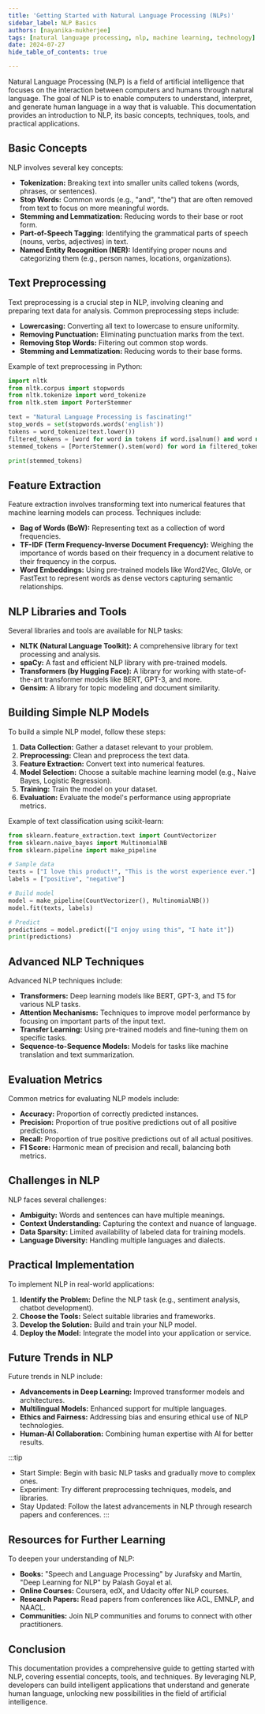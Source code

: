 ```yaml
---
title: 'Getting Started with Natural Language Processing (NLPs)'
sidebar_label: NLP Basics
authors: [nayanika-mukherjee]
tags: [natural language processing, nlp, machine learning, technology]
date: 2024-07-27
hide_table_of_contents: true

---
```


Natural Language Processing (NLP) is a field of artificial intelligence that focuses on the interaction between computers and humans through natural language. The goal of NLP is to enable computers to understand, interpret, and generate human language in a way that is valuable. This documentation provides an introduction to NLP, its basic concepts, techniques, tools, and practical applications.

<!-- truncate -->

## Basic Concepts

NLP involves several key concepts:

- **Tokenization:** Breaking text into smaller units called tokens (words, phrases, or sentences).
- **Stop Words:** Common words (e.g., "and", "the") that are often removed from text to focus on more meaningful words.
- **Stemming and Lemmatization:** Reducing words to their base or root form.
- **Part-of-Speech Tagging:** Identifying the grammatical parts of speech (nouns, verbs, adjectives) in text.
- **Named Entity Recognition (NER):** Identifying proper nouns and categorizing them (e.g., person names, locations, organizations).

## Text Preprocessing

Text preprocessing is a crucial step in NLP, involving cleaning and preparing text data for analysis. Common preprocessing steps include:

- **Lowercasing:** Converting all text to lowercase to ensure uniformity.
- **Removing Punctuation:** Eliminating punctuation marks from the text.
- **Removing Stop Words:** Filtering out common stop words.
- **Stemming and Lemmatization:** Reducing words to their base forms.

Example of text preprocessing in Python:
```python
import nltk
from nltk.corpus import stopwords
from nltk.tokenize import word_tokenize
from nltk.stem import PorterStemmer

text = "Natural Language Processing is fascinating!"
stop_words = set(stopwords.words('english'))
tokens = word_tokenize(text.lower())
filtered_tokens = [word for word in tokens if word.isalnum() and word not in stop_words]
stemmed_tokens = [PorterStemmer().stem(word) for word in filtered_tokens]

print(stemmed_tokens)
```

## Feature Extraction

Feature extraction involves transforming text into numerical features that machine learning models can process. Techniques include:

- **Bag of Words (BoW):** Representing text as a collection of word frequencies.
- **TF-IDF (Term Frequency-Inverse Document Frequency):** Weighing the importance of words based on their frequency in a document relative to their frequency in the corpus.
- **Word Embeddings:** Using pre-trained models like Word2Vec, GloVe, or FastText to represent words as dense vectors capturing semantic relationships.

## NLP Libraries and Tools

Several libraries and tools are available for NLP tasks:

- **NLTK (Natural Language Toolkit):** A comprehensive library for text processing and analysis.
- **spaCy:** A fast and efficient NLP library with pre-trained models.
- **Transformers (by Hugging Face):** A library for working with state-of-the-art transformer models like BERT, GPT-3, and more.
- **Gensim:** A library for topic modeling and document similarity.

## Building Simple NLP Models

To build a simple NLP model, follow these steps:

1. **Data Collection:** Gather a dataset relevant to your problem.
2. **Preprocessing:** Clean and preprocess the text data.
3. **Feature Extraction:** Convert text into numerical features.
4. **Model Selection:** Choose a suitable machine learning model (e.g., Naive Bayes, Logistic Regression).
5. **Training:** Train the model on your dataset.
6. **Evaluation:** Evaluate the model's performance using appropriate metrics.

Example of text classification using scikit-learn:
```python
from sklearn.feature_extraction.text import CountVectorizer
from sklearn.naive_bayes import MultinomialNB
from sklearn.pipeline import make_pipeline

# Sample data
texts = ["I love this product!", "This is the worst experience ever."]
labels = ["positive", "negative"]

# Build model
model = make_pipeline(CountVectorizer(), MultinomialNB())
model.fit(texts, labels)

# Predict
predictions = model.predict(["I enjoy using this", "I hate it"])
print(predictions)
```

## Advanced NLP Techniques

Advanced NLP techniques include:

- **Transformers:** Deep learning models like BERT, GPT-3, and T5 for various NLP tasks.
- **Attention Mechanisms:** Techniques to improve model performance by focusing on important parts of the input text.
- **Transfer Learning:** Using pre-trained models and fine-tuning them on specific tasks.
- **Sequence-to-Sequence Models:** Models for tasks like machine translation and text summarization.

## Evaluation Metrics

Common metrics for evaluating NLP models include:

- **Accuracy:** Proportion of correctly predicted instances.
- **Precision:** Proportion of true positive predictions out of all positive predictions.
- **Recall:** Proportion of true positive predictions out of all actual positives.
- **F1 Score:** Harmonic mean of precision and recall, balancing both metrics.

## Challenges in NLP

NLP faces several challenges:

- **Ambiguity:** Words and sentences can have multiple meanings.
- **Context Understanding:** Capturing the context and nuance of language.
- **Data Sparsity:** Limited availability of labeled data for training models.
- **Language Diversity:** Handling multiple languages and dialects.

## Practical Implementation

To implement NLP in real-world applications:

1. **Identify the Problem:** Define the NLP task (e.g., sentiment analysis, chatbot development).
2. **Choose the Tools:** Select suitable libraries and frameworks.
3. **Develop the Solution:** Build and train your NLP model.
4. **Deploy the Model:** Integrate the model into your application or service.

## Future Trends in NLP

Future trends in NLP include:

- **Advancements in Deep Learning:** Improved transformer models and architectures.
- **Multilingual Models:** Enhanced support for multiple languages.
- **Ethics and Fairness:** Addressing bias and ensuring ethical use of NLP technologies.
- **Human-AI Collaboration:** Combining human expertise with AI for better results.

:::tip
- Start Simple: Begin with basic NLP tasks and gradually move to complex ones.
- Experiment: Try different preprocessing techniques, models, and libraries.
- Stay Updated: Follow the latest advancements in NLP through research papers and conferences.
:::

## Resources for Further Learning

To deepen your understanding of NLP:

- **Books:** "Speech and Language Processing" by Jurafsky and Martin, "Deep Learning for NLP" by Palash Goyal et al.
- **Online Courses:** Coursera, edX, and Udacity offer NLP courses.
- **Research Papers:** Read papers from conferences like ACL, EMNLP, and NAACL.
- **Communities:** Join NLP communities and forums to connect with other practitioners.

## Conclusion

This documentation provides a comprehensive guide to getting started with NLP, covering essential concepts, tools, and techniques. By leveraging NLP, developers can build intelligent applications that understand and generate human language, unlocking new possibilities in the field of artificial intelligence.
